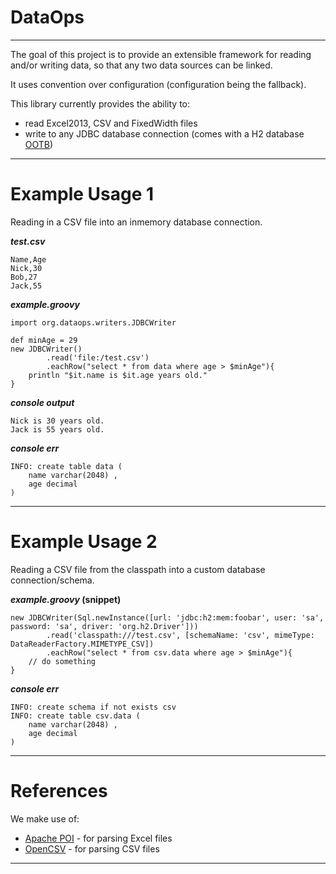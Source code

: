 # DataOps
---

The goal of this project is to provide an extensible framework for reading and/or writing data, so that any two
data sources can be linked.

It uses convention over configuration (configuration being the fallback).

This library currently provides the ability to:

- read Excel2013, CSV and FixedWidth files
- write to any JDBC database connection (comes with a H2 database [OOTB](http://en.wikipedia.org/wiki/Out_of_the_box_feature))

---

# Example Usage 1

Reading in a CSV file into an inmemory database connection.

**_test.csv_**

    Name,Age
    Nick,30
    Bob,27
    Jack,55

**_example.groovy_**

    import org.dataops.writers.JDBCWriter

    def minAge = 29
    new JDBCWriter()
            .read('file:/test.csv')
            .eachRow("select * from data where age > $minAge"){
        println "$it.name is $it.age years old."
    }

**_console output_**

    Nick is 30 years old.
    Jack is 55 years old.

**_console err_**

    INFO: create table data (
        name varchar(2048) ,
        age decimal
    )

---

# Example Usage 2

Reading a CSV file from the classpath into a custom database connection/schema.

**_example.groovy_ (snippet)**

    new JDBCWriter(Sql.newInstance([url: 'jdbc:h2:mem:foobar', user: 'sa', password: 'sa', driver: 'org.h2.Driver']))
            .read('classpath:///test.csv', [schemaName: 'csv', mimeType: DataReaderFactory.MIMETYPE_CSV])
            .eachRow("select * from csv.data where age > $minAge"){
        // do something
    }

**_console err_**

    INFO: create schema if not exists csv
    INFO: create table csv.data (
        name varchar(2048) ,
        age decimal
    )

---

# References

We make use of:

- [Apache POI](http://poi.apache.org/) - for parsing Excel files
- [OpenCSV](http://opencsv.sourceforge.net/) - for parsing CSV files

---